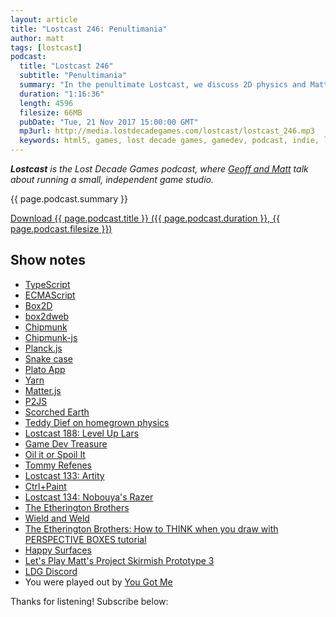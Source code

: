 ```yaml
---
layout: article
title: "Lostcast 246: Penultimania"
author: matt
tags: [lostcast]
podcast:
  title: "Lostcast 246"
  subtitle: "Penultimania"
  summary: "In the penultimate Lostcast, we discuss 2D physics and Matt has one last art tip."
  duration: "1:16:36"
  length: 4596
  filesize: 66MB
  pubDate: "Tue, 21 Nov 2017 15:00:00 GMT"
  mp3url: http://media.lostdecadegames.com/lostcast/lostcast_246.mp3
  keywords: html5, games, lost decade games, gamedev, podcast, indie, lostcast
---
```

_**Lostcast** is the Lost Decade Games podcast, where [Geoff and Matt](/about/) talk about running a small, independent game studio._

{{ page.podcast.summary }}

<a class="download-podcast" href="{{ page.podcast.mp3url }}">
	Download {{ page.podcast.title }} ({{ page.podcast.duration }}, {{ page.podcast.filesize }})
</a>

## Show notes

* [TypeScript](https://www.typescriptlang.org/)
* [ECMAScript](https://www.ecma-international.org/publications/standards/Ecma-262.htm)
* [Box2D](http://box2d.org/)
* [box2dweb](https://github.com/hecht-software/box2dweb)
* [Chipmunk](https://chipmunk-physics.net/)
* [Chipmunk-js](https://github.com/josephg/Chipmunk-js)
* [Planck.js](http://piqnt.com/planck.js/)
* [Snake case](https://en.wikipedia.org/wiki/Snake_case)
* [Plato App](https://www.platoapp.com/)
* [Yarn](https://yarnpkg.com/en/)
* [Matter.js](http://brm.io/matter-js/)
* [P2JS](https://schteppe.github.io/p2.js/)
* [Scorched Earth](https://en.wikipedia.org/wiki/Scorched_earth)
* [Teddy Dief on homegrown physics](https://twitter.com/TeddyDief/status/928312520372375552)
* [Lostcast 188: Level Up Lars](http://www.lostdecadegames.com/lostcast-188/)
* [Game Dev Treasure](https://richtaur.github.io/GameDevTreasure/)
* [Oil it or Spoil It](http://www.fortressofdoors.com/oil-it-or-spoil-it/)
* [Tommy Refenes](https://twitter.com/TommyRefenes)
* [Lostcast 133: Artity]()
* [Ctrl+Paint](https://www.ctrlpaint.com/)
* [Lostcast 134: Nobouya's Razer](http://www.lostdecadegames.com/lostcast-134/)
* [The Etherington Brothers](http://etheringtonbrothers.tumblr.com/)
* [Wield and Weld](http://autodestructdigital.blogspot.com/2014/02/wield-weld.html)
* [The Etherington Brothers: How to THINK when you draw with PERSPECTIVE BOXES tutorial](http://theetheringtonbrothers.blogspot.co.uk/2017/09/how-to-think-when-you-draw-with.html)
* [Happy Surfaces](https://richtaur.deviantart.com/art/Happy-Surfaces-714296038)
* [Let's Play Matt's Project Skirmish Prototype 3](https://www.youtube.com/watch?v=9K3AkssabKc)
* [LDG Discord](https://discord.gg/jNHav65)
* You were played out by [You Got Me](https://joshuamorse.bandcamp.com/track/you-got-me)

Thanks for listening! Subscribe below:
